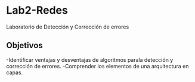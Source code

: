 # Lab2-Redes
Laboratorio de Detección y Corrección de errores


## Objetivos
-Identificar ventajas y desventajas de algoritmos parala detección y corrección de errores.
-Comprender los elementos de una arquitectura en capas.

